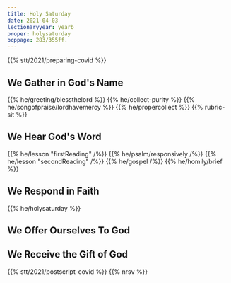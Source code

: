 ```yaml
---
title: Holy Saturday
date: 2021-04-03
lectionaryyear: yearb
proper: holysaturday
bcppage: 283/355ff.
---
```

{{% stt/2021/preparing-covid %}}

## We Gather in God's Name
{{% he/greeting/blessthelord %}}
{{% he/collect-purity %}}
{{% he/songofpraise/lordhavemercy %}}
{{% he/propercollect %}}
{{% rubric-sit %}}

## We Hear God's Word
{{% he/lesson "firstReading" /%}}
{{% he/psalm/responsively /%}}
{{% he/lesson "secondReading" /%}}
{{% he/gospel /%}}
{{% he/homily/brief %}}

## We Respond in Faith
{{% he/holysaturday %}}

## We Offer Ourselves To God

## We Receive the Gift of God
{{% stt/2021/postscript-covid %}}
{{% nrsv %}}
